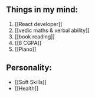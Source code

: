 
## Things in my mind: 

1. [[React developer]]
2. [[vedic maths & verbal ability]]
3. [[book reading]]
4.  [[8 CGPA]]
5. [[Piano]]

## Personality:

 - [[Soft Skills]]
 - [[Health]]
